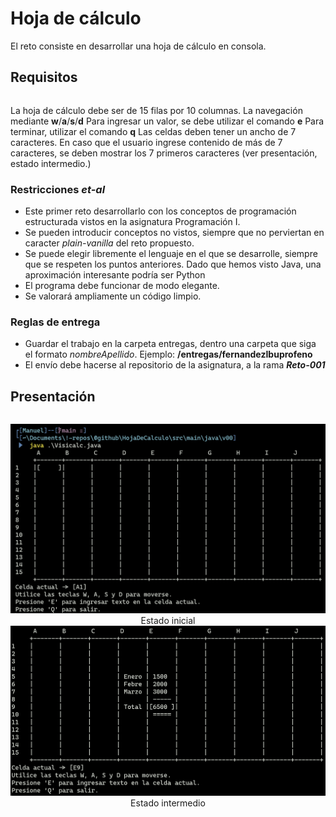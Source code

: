 # Hoja de cálculo

El reto consiste en desarrollar una hoja de cálculo en consola.

## Requisitos

| |
|-|
La hoja de cálculo debe ser de 15 filas por 10 columnas.
La navegación mediante **w**/**a**/**s**/**d**
Para ingresar un valor, se debe utilizar el comando **e**
Para terminar, utilizar el comando **q**
Las celdas deben tener un ancho de 7 caracteres. 
En caso que el usuario ingrese contenido de más de 7 caracteres, se deben mostrar los 7 primeros caracteres (ver presentación, estado intermedio.)

### Restricciones *et-al*

- Este primer reto desarrollarlo con los conceptos de programación estructurada vistos en la asignatura Programación I.
- Se pueden introducir conceptos no vistos, siempre que no perviertan en caracter *plain-vanilla* del reto propuesto.
- Se puede elegir libremente el lenguaje en el que se desarrolle, siempre que se respeten los puntos anteriores. Dado que hemos visto Java, una aproximación interesante podría ser Python
- El programa debe funcionar de modo elegante.
- Se valorará ampliamente un código limpio.

### Reglas de entrega

- Guardar el trabajo en la carpeta entregas, dentro una carpeta que siga el formato *nombreApellido*. Ejemplo: **/entregas/fernandezIbuprofeno**
- El envío debe hacerse al repositorio de la asignatura, a la rama ***Reto-001***

## Presentación

<div align="center">

| |
|:-:|
![](/images/HojaDeCalculo000.png)
Estado inicial
![](/images/HojaDeCalculo001.png)
Estado intermedio

</div>
